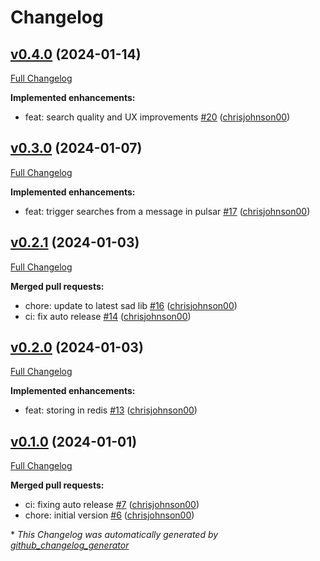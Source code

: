 # Changelog

## [v0.4.0](https://github.com/chrisjohnson00/plex-sad-search/tree/v0.4.0) (2024-01-14)

[Full Changelog](https://github.com/chrisjohnson00/plex-sad-search/compare/v0.3.0...v0.4.0)

**Implemented enhancements:**

- feat: search quality and UX improvements [\#20](https://github.com/chrisjohnson00/plex-sad-search/pull/20) ([chrisjohnson00](https://github.com/chrisjohnson00))

## [v0.3.0](https://github.com/chrisjohnson00/plex-sad-search/tree/v0.3.0) (2024-01-07)

[Full Changelog](https://github.com/chrisjohnson00/plex-sad-search/compare/v0.2.1...v0.3.0)

**Implemented enhancements:**

- feat: trigger searches from a message in pulsar [\#17](https://github.com/chrisjohnson00/plex-sad-search/pull/17) ([chrisjohnson00](https://github.com/chrisjohnson00))

## [v0.2.1](https://github.com/chrisjohnson00/plex-sad-search/tree/v0.2.1) (2024-01-03)

[Full Changelog](https://github.com/chrisjohnson00/plex-sad-search/compare/v0.2.0...v0.2.1)

**Merged pull requests:**

- chore: update to latest sad lib [\#16](https://github.com/chrisjohnson00/plex-sad-search/pull/16) ([chrisjohnson00](https://github.com/chrisjohnson00))
- ci: fix auto release [\#14](https://github.com/chrisjohnson00/plex-sad-search/pull/14) ([chrisjohnson00](https://github.com/chrisjohnson00))

## [v0.2.0](https://github.com/chrisjohnson00/plex-sad-search/tree/v0.2.0) (2024-01-03)

[Full Changelog](https://github.com/chrisjohnson00/plex-sad-search/compare/v0.1.0...v0.2.0)

**Implemented enhancements:**

- feat: storing in redis [\#13](https://github.com/chrisjohnson00/plex-sad-search/pull/13) ([chrisjohnson00](https://github.com/chrisjohnson00))

## [v0.1.0](https://github.com/chrisjohnson00/plex-sad-search/tree/v0.1.0) (2024-01-01)

[Full Changelog](https://github.com/chrisjohnson00/plex-sad-search/compare/111918c762e9fc162d2d5d4568898034e0f65a34...v0.1.0)

**Merged pull requests:**

- ci: fixing auto release [\#7](https://github.com/chrisjohnson00/plex-sad-search/pull/7) ([chrisjohnson00](https://github.com/chrisjohnson00))
- chore: initial version [\#6](https://github.com/chrisjohnson00/plex-sad-search/pull/6) ([chrisjohnson00](https://github.com/chrisjohnson00))



\* *This Changelog was automatically generated by [github_changelog_generator](https://github.com/github-changelog-generator/github-changelog-generator)*
